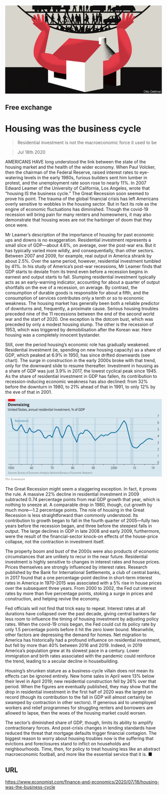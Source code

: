 ![](./images/20200718_FND010.jpg)

## Free exchange

# Housing was the business cycle

> Residential investment is not the macroeconomic force it used to be

> Jul 18th 2020

AMERICANS HAVE long understood the link between the state of the housing market and the health of the wider economy. When Paul Volcker, then the chairman of the Federal Reserve, raised interest rates to eye-watering levels in the early 1980s, furious builders sent him lumber in protest, and the unemployment rate soon rose to nearly 11%. In 2007 Edward Leamer of the University of California, Los Angeles, wrote that “housing IS the business cycle.” The Great Recession soon seemed to prove his point. The trauma of the global financial crisis has left Americans overly sensitive to wobbles in the housing sector. But in fact its role as the engine of economic fluctuations has diminished. Though the covid-19 recession will bring pain for many renters and homeowners, it may also demonstrate that housing woes are not the harbinger of doom that they once were.

Mr Leamer’s description of the importance of housing for past economic ups and downs is no exaggeration. Residential investment represents a small slice of GDP—about 4.6%, on average, over the post-war era. But it has typically varied more wildly, and consequentially, than other sectors. Between 2007 and 2009, for example, real output in America shrank by about 2.5%. Over the same period, however, residential investment tumbled by 41%. In his study of America’s post-war recessions, Mr Leamer finds that GDP starts to deviate from its trend even before a recession begins in earnest and output starts to fall. Slumping residential investment typically acts as an early-warning indicator, accounting for about a quarter of output shortfalls on the eve of a recession, on average. By contrast, the consumption of durable goods is responsible for about a fifth, and the consumption of services contributes only a tenth or so to economic weakness. The housing market has generally been both a reliable predictor of downturns and, frequently, a proximate cause. Serious housing troubles preceded nine of the 11 recessions between the end of the second world war and the start of 2020. One exception is the dotcom bust, which was preceded by only a modest housing slump. The other is the recession of 1953, which was triggered by demobilisation after the Korean war. Here housing was a completely innocent bystander.

Still, over the period housing’s economic role has gradually weakened. Residential investment (ie, spending on new housing capacity) as a share of GDP, which peaked at 6.9% in 1950, has since drifted downwards (see chart). The surge in construction in the early 2000s broke with that trend, only for the downward slide to resume thereafter. Investment in housing as a share of GDP was just 3.9% in 2017, the lowest cyclical peak since 1945. As the share of residential investment in GDP has fallen, its contribution to recession-inducing economic weakness has also declined: from 32% before the downturn in 1980, to 21% ahead of that in 1991, to only 12% by the eve of that in 2001.

![](./images/20200718_FNC491.png)

The Great Recession might seem a staggering exception. In fact, it proves the rule. A massive 22% decline in residential investment in 2009 subtracted 0.74 percentage points from real GDP growth that year, which is nothing to sneeze at. A comparable drop in 1980, though, cut growth by much more—1.2 percentage points. The role of housing in the Great Recession is less straightforward than commonly understood. Its contribution to growth began to fall in the fourth quarter of 2005—fully two years before the recession began, and three before the steepest falls in output. The large declines in GDP in late 2008 and early 2009, furthermore, were the result of the financial-sector knock-on effects of the house-price collapse, not the contraction in investment itself.

The property boom and bust of the 2000s were also products of economic circumstances that are unlikely to recur in the near future. Residential investment is highly sensitive to changes in interest rates and house prices. Prices themselves are strongly influenced by interest rates. Research published by the Bank for International Settlements, a club of central banks, in 2017 found that a one percentage-point decline in short-term interest rates in America in 1970-2015 was associated with a 5% rise in house prices over the subsequent three years. From 2000 to 2002, the Fed cut interest rates by more than five percentage points, stoking a surge in prices and construction, and helping revive the economy.

Fed officials will not find that trick easy to repeat. Interest rates at all durations have collapsed over the past decade, giving central bankers far less room to influence the timing of housing investment by adjusting policy rates. When the covid-19 crisis began, the Fed could cut its policy rate by only 1.5 percentage points before it hit the zero lower bound. Meanwhile, other factors are depressing the demand for homes. Net migration to America has historically had a profound influence on residential investment, but fell by more than 40% between 2016 and 2019. Indeed, in 2019 America’s population grew at its slowest pace in a century. Lower immigration and birth rates associated with the pandemic could reinforce the trend, leading to a secular decline in housebuilding.

Housing’s shrunken stature as a business-cycle villain does not mean its effects can be ignored entirely. New home sales in April were 13% below their level in April 2019; new residential construction fell by 26% over that period. When the figures are eventually published, they may show that the drop in residential investment in the first half of 2020 was the largest on record (though its contribution to the fall in GDP will almost certainly be swamped by contraction in other sectors). If generous aid to unemployed workers and relief programmes for struggling renters and borrowers are allowed to lapse, then the woes of the housing market could worsen.

The sector’s diminished share of GDP, though, limits its ability to amplify contractionary forces. And post-crisis changes in lending standards have reduced the threat that mortgage defaults trigger financial contagion. The biggest reason to worry about housing troubles now is the suffering that evictions and foreclosures stand to inflict on households and neighbourhoods. Time, then, for policy to treat housing less like an abstract macroeconomic football, and more like the essential service that it is. ■

## URL

https://www.economist.com/finance-and-economics/2020/07/18/housing-was-the-business-cycle
